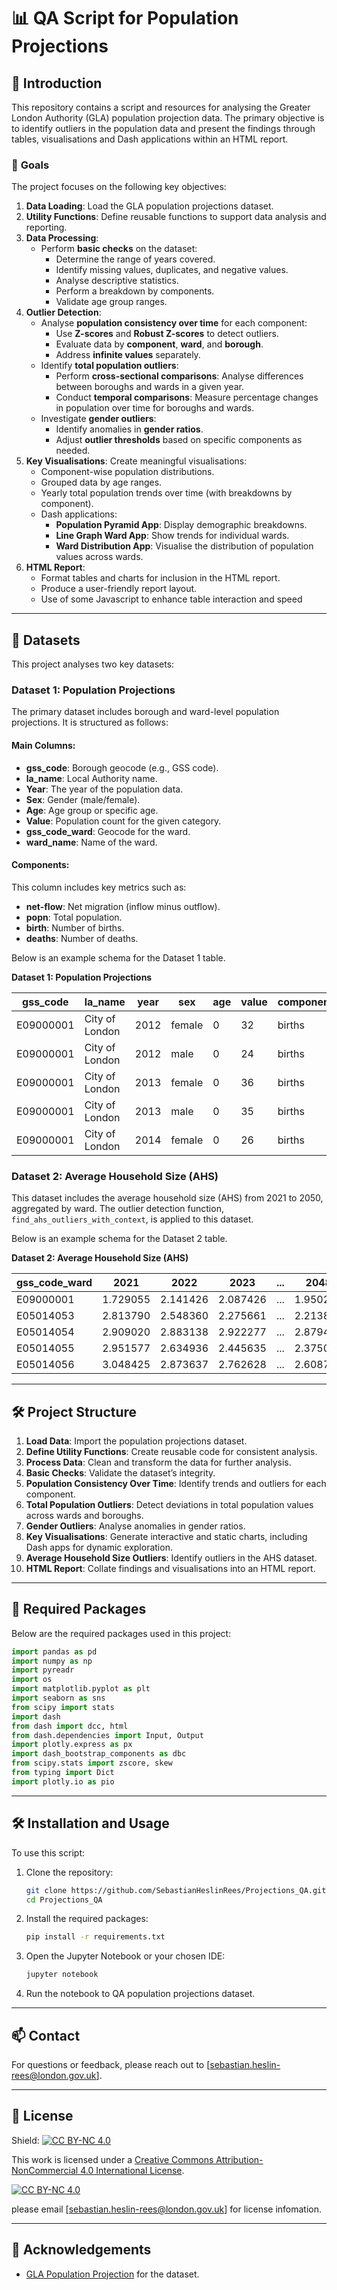 # 📊 **QA Script for Population Projections**

## 📝 **Introduction**
This repository contains a script and resources for analysing the Greater London Authority (GLA) population projection data. The primary objective is to identify outliers in the population data and present the findings through tables, visualisations and Dash applications within an HTML report.  

### 🎯 **Goals**
The project focuses on the following key objectives:  
1. **Data Loading**: Load the GLA population projections dataset.  
2. **Utility Functions**: Define reusable functions to support data analysis and reporting.  
3. **Data Processing**:  
    - Perform **basic checks** on the dataset:
      - Determine the range of years covered.
      - Identify missing values, duplicates, and negative values.
      - Analyse descriptive statistics.
      - Perform a breakdown by components.
      - Validate age group ranges.  
4. **Outlier Detection**:
    - Analyse **population consistency over time** for each component:
      - Use **Z-scores** and **Robust Z-scores** to detect outliers.
      - Evaluate data by **component**, **ward**, and **borough**.
      - Address **infinite values** separately.  
    - Identify **total population outliers**:
      - Perform **cross-sectional comparisons**: Analyse differences between boroughs and wards in a given year.
      - Conduct **temporal comparisons**: Measure percentage changes in population over time for boroughs and wards.  
    - Investigate **gender outliers**:
      - Identify anomalies in **gender ratios**.
      - Adjust **outlier thresholds** based on specific components as needed.  
5. **Key Visualisations**: Create meaningful visualisations:
    - Component-wise population distributions.
    - Grouped data by age ranges.
    - Yearly total population trends over time (with breakdowns by component).  
    - Dash applications:
      - **Population Pyramid App**: Display demographic breakdowns.
      - **Line Graph Ward App**: Show trends for individual wards.
      - **Ward Distribution App**: Visualise the distribution of population values across wards.  
6. **HTML Report**:
    - Format tables and charts for inclusion in the HTML report.
    - Produce a user-friendly report layout.
    - Use of some Javascript to enhance table interaction and speed

---

## 📂 **Datasets**
This project analyses two key datasets:  

### **Dataset 1**: Population Projections  
The primary dataset includes borough and ward-level population projections. It is structured as follows:  

#### Main Columns:  
- **gss_code**: Borough geocode (e.g., GSS code).  
- **la_name**: Local Authority name.  
- **Year**: The year of the population data.  
- **Sex**: Gender (male/female).  
- **Age**: Age group or specific age.  
- **Value**: Population count for the given category.  
- **gss_code_ward**: Geocode for the ward.  
- **ward_name**: Name of the ward.  

#### Components:  
This column includes key metrics such as:  
- **net-flow**: Net migration (inflow minus outflow).  
- **popn**: Total population.  
- **birth**: Number of births.  
- **deaths**: Number of deaths.

Below is an example schema for the Dataset 1 table.

**Dataset 1: Population Projections**

| gss_code   | la_name         | year  | sex    | age   | value | component | gss_code_ward | ward_name       |
|------------|-----------------|-------|--------|-------|-------|-----------|---------------|-----------------|
| E09000001  | City of London  | 2012  | female | 0     | 32    | births    | E09000001     | City of London  |
| E09000001  | City of London  | 2012  | male   | 0     | 24    | births    | E09000001     | City of London  |
| E09000001  | City of London  | 2013  | female | 0     | 36    | births    | E09000001     | City of London  |
| E09000001  | City of London  | 2013  | male   | 0     | 35    | births    | E09000001     | City of London  |
| E09000001  | City of London  | 2014  | female | 0     | 26    | births    | E09000001     | City of London  |

### **Dataset 2**: Average Household Size (AHS)  
This dataset includes the average household size (AHS) from 2021 to 2050, aggregated by ward. The outlier detection function, `find_ahs_outliers_with_context`, is applied to this dataset.

Below is an example schema for the Dataset 2 table.

**Dataset 2: Average Household Size (AHS)**

| gss_code_ward | 2021     | 2022     | 2023     | ... | 2048     | 2049     | 2050     |
|---------------|----------|----------|----------|-----|----------|----------|----------|
| E09000001     | 1.729055 | 2.141426 | 2.087426 | ... | 1.950291 | 1.953340 | 1.956169 |
| E05014053     | 2.813790 | 2.548360 | 2.275661 | ... | 2.213891 | 2.224858 | 2.235705 |
| E05014054     | 2.909020 | 2.883138 | 2.922277 | ... | 2.879492 | 2.890862 | 2.901789 |
| E05014055     | 2.951577 | 2.634936 | 2.445635 | ... | 2.375091 | 2.388186 | 2.400488 |
| E05014056     | 3.048425 | 2.873637 | 2.762628 | ... | 2.608712 | 2.606719 | 2.604483 |

---

## 🛠️ **Project Structure**
1. **Load Data**: Import the population projections dataset.  
2. **Define Utility Functions**: Create reusable code for consistent analysis.  
3. **Process Data**: Clean and transform the data for further analysis.  
4. **Basic Checks**: Validate the dataset’s integrity.  
5. **Population Consistency Over Time**: Identify trends and outliers for each component.  
6. **Total Population Outliers**: Detect deviations in total population values across wards and boroughs.  
7. **Gender Outliers**: Analyse anomalies in gender ratios.  
8. **Key Visualisations**: Generate interactive and static charts, including Dash apps for dynamic exploration.  
9. **Average Household Size Outliers**: Identify outliers in the AHS dataset.  
10. **HTML Report**: Collate findings and visualisations into an HTML report.

---

## 🔧 **Required Packages**
Below are the required packages used in this project:  
```python
import pandas as pd
import numpy as np
import pyreadr
import os
import matplotlib.pyplot as plt
import seaborn as sns
from scipy import stats
import dash
from dash import dcc, html
from dash.dependencies import Input, Output
import plotly.express as px
import dash_bootstrap_components as dbc
from scipy.stats import zscore, skew
from typing import Dict
import plotly.io as pio
```

---

## 🛠️ Installation and Usage

To use this script:

1. Clone the repository:
   ```bash
   git clone https://github.com/SebastianHeslinRees/Projections_QA.git
   cd Projections_QA
   ```

2. Install the required packages:
   ```bash
   pip install -r requirements.txt
   ```

3. Open the Jupyter Notebook or your chosen IDE:
   ```bash
   jupyter notebook
   ```

4. Run the notebook to QA population projections dataset.

---

## 📫 Contact

For questions or feedback, please reach out to [sebastian.heslin-rees@london.gov.uk].

---

## 📄 License
Shield: [![CC BY-NC 4.0][cc-by-nc-shield]][cc-by-nc]

This work is licensed under a
[Creative Commons Attribution-NonCommercial 4.0 International License][cc-by-nc].

[![CC BY-NC 4.0][cc-by-nc-image]][cc-by-nc]

[cc-by-nc]: https://creativecommons.org/licenses/by-nc/4.0/
[cc-by-nc-image]: https://licensebuttons.net/l/by-nc/4.0/88x31.png
[cc-by-nc-shield]: https://img.shields.io/badge/License-CC%20BY--NC%204.0-lightgrey.svg

please email [sebastian.heslin-rees@london.gov.uk] for license infomation.

---

## 📄 Acknowledgements

- [GLA Population Projection]([https://www.gla.gov.uk](https://www.london.gov.uk/)) for the dataset.

